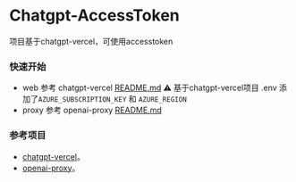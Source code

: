 # Chatgpt-AccessToken
项目基于chatgpt-vercel，可使用accesstoken

### 快速开始
- web
参考 chatgpt-vercel [README.md](fronted/README.md)
⚠ 基于chatgpt-vercel项目 .env 添加了<code>AZURE_SUBSCRIPTION_KEY</code> 和 <code>AZURE_REGION</code>
- proxy
参考 openai-proxy [README.md](openai-proxy/README.md)

### 参考项目
- [chatgpt-vercel](https://github.com/ourongxing/chatgpt-vercel)。
- [openai-proxy](https://github.com/geekr-dev/openai-proxy)。